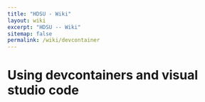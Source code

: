 ```yaml
---
title: "HDSU - Wiki"
layout: wiki
excerpt: "HDSU -- Wiki"
sitemap: false
permalink: /wiki/devcontainer
---
```


# Using devcontainers and visual studio code








